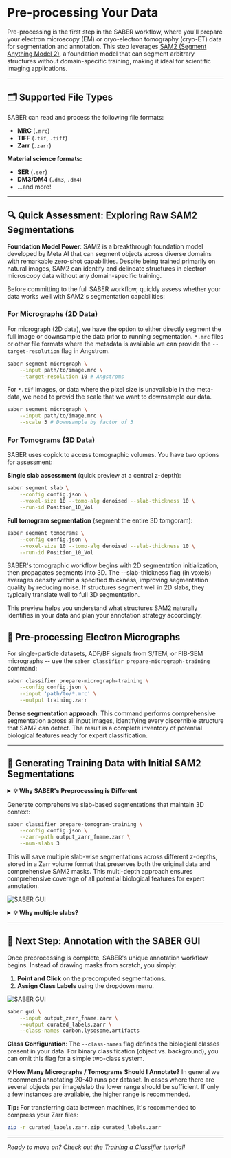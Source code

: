 # Pre-processing Your Data

Pre-processing is the first step in the SABER workflow, where you'll prepare your electron microscopy (EM) or cryo-electron tomography (cryo-ET) data for segmentation and annotation. This step leverages [SAM2 (Segment Anything Model 2)](https://ai.meta.com/sam2/), a foundation model that can segment arbitrary structures without domain-specific training, making it ideal for scientific imaging applications.

---

## 🗂️ Supported File Types

SABER can read and process the following file formats:

- **MRC** (`.mrc`)
- **TIFF** (`.tif`, `.tiff`)
- **Zarr** (`.zarr`)

**Material science formats:**  

  - **SER** (`.ser`)
  - **DM3/DM4** (`.dm3`, `.dm4`)
- ...and more!

---

## 🔍 Quick Assessment: Exploring Raw SAM2 Segmentations

**Foundation Model Power**: SAM2 is a breakthrough foundation model developed by Meta AI that can segment objects across diverse domains with remarkable zero-shot capabilities. Despite being trained primarily on natural images, SAM2 can identify and delineate structures in electron microscopy data without any domain-specific training.

Before committing to the full SABER workflow, quickly assess whether your data works well with SAM2's segmentation capabilities:

### For Micrographs (2D Data)

For micrograph (2D data), we have the option to either directly segment the full image or downsample the data prior to running segmentation. `*.mrc` files or other file formats where the metadata is available we can provide the `--target-resolution` flag in Angstrom.

```bash
saber segment micrograph \
    --input path/to/image.mrc \
    --target-resolution 10 # Angstroms
```
For `*.tif` images, or data where the pixel size is unavailable in the meta-data, we need to provid the scale that we want to downsample our data.

```bash
saber segment micrograph \
    --input path/to/image.mrc \
    --scale 3 # Downsample by factor of 3
```

### For Tomograms (3D Data)

SABER uses copick to access tomographic volumes. You have two options for assessment:

**Single slab assessment** (quick preview at a central z-depth):
```bash
saber segment slab \
    --config config.json \
    --voxel-size 10 --tomo-alg denoised --slab-thickness 10 \
    --run-id Position_10_Vol
```

**Full tomogram segmentation** (segment the entire 3D tomgoram):
```bash
saber segment tomograms \
    --config config.json \
    --voxel-size 10 --tomo-alg denoised --slab-thickness 10 \
    --run-id Position_10_Vol
```

SABER's tomographic workflow begins with 2D segmentation initialization, then propagates segments into 3D. The --slab-thickness flag (in voxels) averages density within a specified thickness, improving segmentation quality by reducing noise. If structures segment well in 2D slabs, they typically translate well to full 3D segmentation.

This preview helps you understand what structures SAM2 naturally identifies in your data and plan your annotation strategy accordingly.

## 🧬 Pre-processing Electron Micrographs

For single-particle datasets, ADF/BF signals from S/TEM, or FIB-SEM micrographs -- use the `saber classifier prepare-micrograph-training` command:

```bash
saber classifier prepare-micrograph-training \
    --config config.json \
    --input 'path/to/*.mrc' \
    --output training.zarr
```

**Dense segmentation approach**: This command performs comprehensive segmentation across all input images, identifying every discernible structure that SAM2 can detect. The result is a complete inventory of potential biological features ready for expert classification.

---

## 🧩 Generating Training Data with Initial SAM2 Segmentations

<details>
<summary><strong>💡 Why SABER's Preprocessing is Different</strong></summary>

Traditional workflows require you to manually draw every mask from scratch. SABER precomputes ALL possible segments using SAM2's foundation model, then lets you focus on the science -- simply assigning biological meaning to structures that are already perfectly segmented.

</details>

Generate comprehensive slab-based segmentations that maintain 3D context:
```bash
saber classifier prepare-tomogram-training \
    --config config.json \
    --zarr-path output_zarr_fname.zarr \
    --num-slabs 3
```

This will save multiple slab-wise segmentations across different z-depths, stored in a Zarr volume format that preserves both the original data and comprehensive SAM2 masks. This multi-depth approach ensures comprehensive coverage of all potential biological features for expert annotation. 

![SABER GUI](../assets/multi_slab.png)

<details markdown="1">
<summary><strong>💡 Why multiple slabs?</strong></summary>
Small objects or sparse structures might not be present in a single slab projection. By generating multiple 2D slab projections at different z-depths, SABER captures as many segmentations and instances of your target objects as possible. This is particularly important for:

- Small organelles that appear sporadically through the volume
- Thin structures that might be missed in thick slab averages  
- Objects with variable density that become more visible at certain depths
</details>

---

## 🎨 Next Step: Annotation with the SABER GUI

Once preprocessing is complete, SABER's unique annotation workflow begins. Instead of drawing masks from scratch, you simply:

1. **Point and Click** on the precomputed segmentations.
2. **Assign Class Labels** using the dropdown menu.

![SABER GUI](../assets/saber_gui.png)

```bash
saber gui \
    --input output_zarr_fname.zarr \
    --output curated_labels.zarr \
    --class-names carbon,lysosome,artifacts
```

**Class Configuration**: The `--class-names` flag defines the biological classes present in your data. For binary classification (object vs. background), you can omit this flag for a simple two-class system.

**💡 How Many Micrographs / Tomograms Should I Annotate?** In general we recommend annotating 20-40 runs per dataset. In cases where there are several objects per image/slab the lower range should be sufficient. If only a few instances are available, the higher range is recommended.  

**Tip:** For transferring data between machines, it's recommended to compress your Zarr files:
```bash
zip -r curated_labels.zarr.zip curated_labels.zarr
```

---

_Ready to move on? Check out the [Training a Classifier](training.md) tutorial!_
